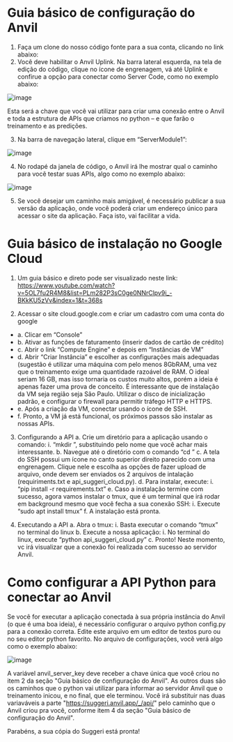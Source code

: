 # Guia básico de configuração do Anvil

1)	Faça um clone do nosso código fonte para a sua conta, clicando no link abaixo:
2)	Você deve habilitar o Anvil Uplink. Na barra lateral esquerda, na tela de edição do código, clique no ícone de engrenagem, vá até Uplink e confirue a opção para conectar como Server Code, como no exemplo abaixo:

![image](https://user-images.githubusercontent.com/56764603/135187747-f738b747-15b7-4d69-a316-fe9743eaff41.png)

 
Esta será a chave que você vai utilizar para criar uma conexão entre o Anvil e toda a estrutura de APIs que criamos no python – e que farão o treinamento e as predições.

3)	Na barra de navegação lateral, clique em “ServerModule1”:

![image](https://user-images.githubusercontent.com/56764603/135187793-925ba1f2-002f-4be7-b80b-6d0d19de928e.png)

 

4)	No rodapé da janela de código, o Anvil irá lhe mostrar qual o caminho para você testar suas APIs, algo como no exemplo abaixo:

![image](https://user-images.githubusercontent.com/56764603/135187807-2f208023-e2c3-4203-a23d-e918dd75de0c.png)

 
 
5)	Se você desejar um caminho mais amigável, é necessário publicar a sua versão da aplicação, onde você poderá criar um endereço único para acessar o site da aplicação. Faça isto, vai facilitar a vida.

# Guia básico de instalação no Google Cloud

1)	Um guia básico e direto pode ser visualizado neste link: https://www.youtube.com/watch?v=5OL7fu2R4M8&list=PLm282P3sC0ge0NNrClpv9i_-BKkKU5zVv&index=1&t=368s

2)	Acessar o site cloud.google.com e criar um cadastro com uma conta do google
* a.	Clicar em “Console”
* b.	Ativar as funções de faturamento (inserir dados de cartão de crédito)
* c.	Abrir o link “Compute Engine” e depois em “Instâncias de VM”
* d.	Abrir “Criar Instância” e escolher as configurações mais adequadas (sugestão é utilizar uma máquina com pelo menos 8GbRAM, uma vez que o treinamento exige uma quantidade razoável de RAM. O ideal seriam 16 GB, mas isso tornaria os custos muito altos, porém a ideia é apenas fazer uma prova de conceito. É interessante que de instalação da VM seja região seja São Paulo. Utilizar o disco  de inicialização padrão, e configurar o firewall para permitir tráfego HTTP e HTTPS. 
* e.	Após a criação da VM, conectar usando o ícone de SSH.
* f.	Pronto, a VM já está funcional, os próximos passos são instalar as nossas APIs.

3)	Configurando a API
a.	Crie um diretório para a aplicação usando o comando:
i.	“mkdir <nome>”, substituindo <nome> pelo nome que você achar mais interessante.
b.	Navegue até o diretório com o comando “cd <nome>”
c.	A tela do SSH possui um ícone no canto superior direito parecido com uma engrenagem. Clique nele e escolha as opções de fazer upload de arquivo, onde devem ser enviados os 2 arquivos de intalação (requiriments.txt e api_suggeri_cloud.py).
d.	Para instalar, execute:
i.	“pip install -r requirements.txt”
e.	Caso a instalação termine com sucesso, agora vamos instalar o tmux, que é um terminal que irá rodar em background mesmo que você fecha a sua conexão SSH:
i.	Execute “sudo apt install tmux”
f.	A instalação está pronta.

4)	Executando a API
a.	Abra o tmux:
i.	Basta executar o comando “tmux” no terminal do linux
b.	Execute a nossa aplicação:
i.	No terminal do linux, execute “python api_suggeri_cloud.py”
c.	Pronto! Neste momento, vc irá visualizar que a conexão foi realizada com sucesso ao servidor Anvil.



# Como configurar a API Python para conectar ao Anvil

Se você for executar a aplicação conectada à sua própria instância do Anvil (o que é uma boa ideia), é necessário configurar o arquivo python config.py para a conexão correta.
Edite este arquivo em um editor de textos puro ou no seu editor python favorito.
No arquivo de configurações, você verá algo como o exemplo abaixo:
 
![image](https://user-images.githubusercontent.com/56764603/135675180-9431b34b-cf05-4a69-88d4-7a48fa6e9aa5.png)

 
A variável anvil_server_key deve receber a chave única que você criou no item 2 da seção "Guia básico de configuração do Anvil".
As outros duas são os caminhos que o python vai utilizar para informar ao servidor Anvil que o treinamento inicou, e no final, que ele terminou. Você irá substituir nas duas variaváveis a parte "https://suggeri.anvil.app/_/api/" pelo caminho que o Anvil criou pra você, conforme item 4 da seção "Guia básico de configuração do Anvil".
 
Parabéns, a sua cópia do Suggeri está pronta!


